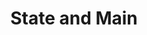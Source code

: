 ---
title: "State and Main"
year: 2000
rating: 3.5
stars: "★★★½"
rewatched: false
permalink: "state-and-main"
watched_on: 2024-06-16
---